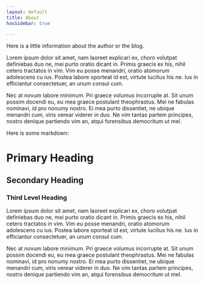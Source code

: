```yaml
---
layout: default
title: About
hasSidebar: true

---
```


Here is a little information about the author or the blog.

Lorem ipsum dolor sit amet, nam laoreet explicari ex, choro volutpat definiebas duo ne, mei purto oratio dicant in.
Primis graecis ex his, nihil cetero tractatos in vim. Vim eu posse menandri, oratio atomorum adolescens cu ius. Postea
labore oporteat id est, virtute lucilius his ne. Ius in efficiantur consectetuer, an unum consul cum.

Nec at novum labore minimum. Pri graece volumus incorrupte at. Sit unum possim docendi eu, eu mea graece postulant
theophrastus. Mei ne fabulas nominavi, id pro nonumy nostro. Ei mea purto dissentiet, ne ubique menandri cum, viris
verear viderer in duo. Ne vim tantas partem principes, nostro denique partiendo vim an, atqui forensibus democritum ut
mel.

Here is some markdown:

Primary Heading
===============

Secondary Heading
-----------------

### Third Level Heading

Lorem ipsum dolor sit amet, nam laoreet explicari ex, choro volutpat definiebas duo ne, mei purto oratio dicant in.
Primis graecis ex his, nihil cetero tractatos in vim. Vim eu posse menandri, oratio atomorum adolescens cu ius. Postea
labore oporteat id est, virtute lucilius his ne. Ius in efficiantur consectetuer, an unum consul cum.

Nec at novum labore minimum. Pri graece volumus incorrupte at. Sit unum possim docendi eu, eu mea graece postulant
theophrastus. Mei ne fabulas nominavi, id pro nonumy nostro. Ei mea purto dissentiet, ne ubique menandri cum, viris
verear viderer in duo. Ne vim tantas partem principes, nostro denique partiendo vim an, atqui forensibus democritum ut
mel.
